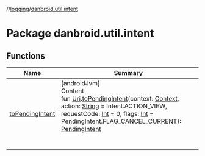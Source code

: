 //[logging](../../index.md)/[danbroid.util.intent](index.md)



# Package danbroid.util.intent  


## Functions  
  
|  Name |  Summary | 
|---|---|
| <a name="danbroid.util.intent//toPendingIntent/android.net.Uri#android.content.Context#kotlin.String#kotlin.Int#kotlin.Int/PointingToDeclaration/"></a>[toPendingIntent](to-pending-intent.md)| <a name="danbroid.util.intent//toPendingIntent/android.net.Uri#android.content.Context#kotlin.String#kotlin.Int#kotlin.Int/PointingToDeclaration/"></a>[androidJvm]  <br>Content  <br>fun [Uri](https://developer.android.com/reference/kotlin/android/net/Uri.html).[toPendingIntent](to-pending-intent.md)(context: [Context](https://developer.android.com/reference/kotlin/android/content/Context.html), action: [String](https://kotlinlang.org/api/latest/jvm/stdlib/kotlin/-string/index.html) = Intent.ACTION_VIEW, requestCode: [Int](https://kotlinlang.org/api/latest/jvm/stdlib/kotlin/-int/index.html) = 0, flags: [Int](https://kotlinlang.org/api/latest/jvm/stdlib/kotlin/-int/index.html) = PendingIntent.FLAG_CANCEL_CURRENT): [PendingIntent](https://developer.android.com/reference/kotlin/android/app/PendingIntent.html)  <br><br><br>|

